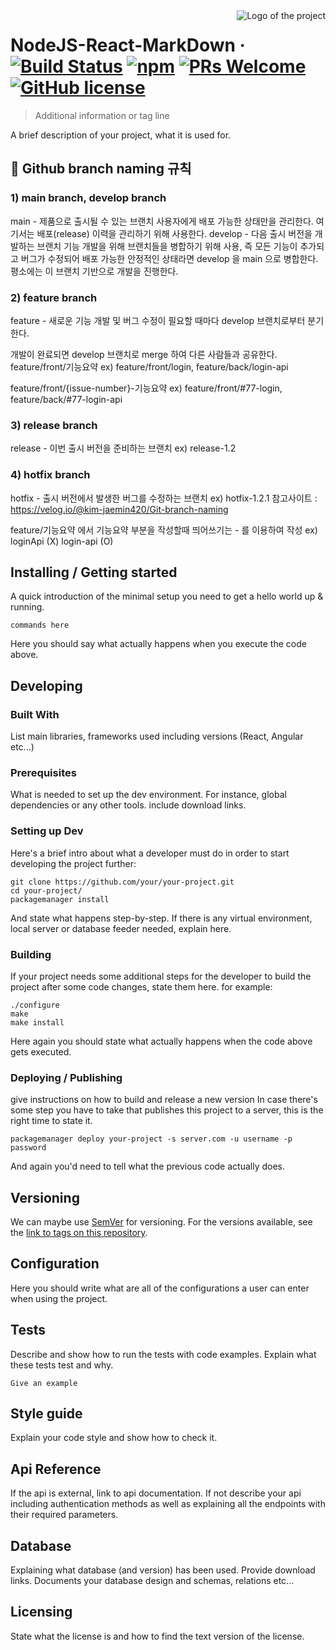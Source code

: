 
<img src="./images/logo.sample.png" alt="Logo of the project" align="right">

# NodeJS-React-MarkDown &middot; [![Build Status](https://img.shields.io/travis/npm/npm/latest.svg?style=flat-square)](https://travis-ci.org/npm/npm) [![npm](https://img.shields.io/npm/v/npm.svg?style=flat-square)](https://www.npmjs.com/package/npm) [![PRs Welcome](https://img.shields.io/badge/PRs-welcome-brightgreen.svg?style=flat-square)](http://makeapullrequest.com) [![GitHub license](https://img.shields.io/badge/license-MIT-blue.svg?style=flat-square)](https://github.com/your/your-project/blob/master/LICENSE)
> Additional information or tag line

A brief description of your project, what it is used for.

## 🎋 Github branch naming 규칙

### 1) main branch, develop branch

main - 제품으로 출시될 수 있는 브랜치
사용자에게 배포 가능한 상태만을 관리한다. 여기서는 배포(release) 이력을 관리하기 위해 사용한다.
develop - 다음 출시 버전을 개발하는 브랜치
기능 개발을 위해 브랜치들을 병합하기 위해 사용, 즉 모든 기능이 추가되고 버그가 수정되어 배포 가능한 안정적인 상태라면 develop 을 main 으로 병합한다. 평소에는 이 브랜치 기반으로 개발을 진행한다.

### 2) feature branch

feature - 새로운 기능 개발 및 버그 수정이 필요할 때마다 develop 브랜치로부터 분기한다.

개발이 완료되면 develop 브랜치로 merge 하여 다른 사람들과 공유한다.
feature/front/기능요약 ex) feature/front/login, feature/back/login-api

feature/front/{issue-number}-기능요약 ex) feature/front/#77-login, feature/back/#77-login-api

### 3) release branch

release - 이번 출시 버전을 준비하는 브랜치
ex) release-1.2

### 4) hotfix branch

hotfix - 출시 버전에서 발생한 버그를 수정하는 브랜치
ex) hotfix-1.2.1
참고사이트 : https://velog.io/@kim-jaemin420/Git-branch-naming

feature/기능요약 에서 기능요약 부분을 작성할때 띄어쓰기는 - 를 이용하여 작성
ex) loginApi (X) login-api (O)


## Installing / Getting started

A quick introduction of the minimal setup you need to get a hello world up &
running.

```shell
commands here
```

Here you should say what actually happens when you execute the code above.

## Developing

### Built With
List main libraries, frameworks used including versions (React, Angular etc...)

### Prerequisites
What is needed to set up the dev environment. For instance, global dependencies or any other tools. include download links.


### Setting up Dev

Here's a brief intro about what a developer must do in order to start developing
the project further:

```shell
git clone https://github.com/your/your-project.git
cd your-project/
packagemanager install
```

And state what happens step-by-step. If there is any virtual environment, local server or database feeder needed, explain here.

### Building

If your project needs some additional steps for the developer to build the
project after some code changes, state them here. for example:

```shell
./configure
make
make install
```

Here again you should state what actually happens when the code above gets
executed.

### Deploying / Publishing
give instructions on how to build and release a new version
In case there's some step you have to take that publishes this project to a
server, this is the right time to state it.

```shell
packagemanager deploy your-project -s server.com -u username -p password
```

And again you'd need to tell what the previous code actually does.

## Versioning

We can maybe use [SemVer](http://semver.org/) for versioning. For the versions available, see the [link to tags on this repository](/tags).


## Configuration

Here you should write what are all of the configurations a user can enter when using the project.

## Tests

Describe and show how to run the tests with code examples.
Explain what these tests test and why.

```shell
Give an example
```

## Style guide

Explain your code style and show how to check it.

## Api Reference

If the api is external, link to api documentation. If not describe your api including authentication methods as well as explaining all the endpoints with their required parameters.


## Database

Explaining what database (and version) has been used. Provide download links.
Documents your database design and schemas, relations etc... 

## Licensing

State what the license is and how to find the text version of the license.

